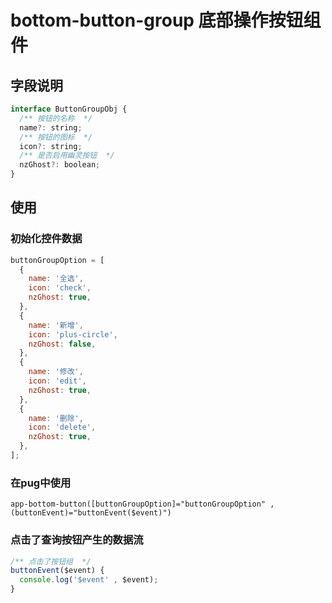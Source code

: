 # bottom-button-group 底部操作按钮组件
## 字段说明
``` js
interface ButtonGroupObj {
  /** 按钮的名称  */
  name?: string;
  /** 按钮的图标  */
  icon?: string;
  /** 是否启用幽灵按钮  */
  nzGhost?: boolean;
}

```
## 使用

### 初始化控件数据
``` js
buttonGroupOption = [
  {
    name: '全选',
    icon: 'check',
    nzGhost: true,
  },
  {
    name: '新增',
    icon: 'plus-circle',
    nzGhost: false,
  },
  {
    name: '修改',
    icon: 'edit',
    nzGhost: true,
  },
  {
    name: '删除',
    icon: 'delete',
    nzGhost: true,
  },
];
```

### 在pug中使用
``` pug
app-bottom-button([buttonGroupOption]="buttonGroupOption" , (buttonEvent)="buttonEvent($event)")
```
### 点击了查询按钮产生的数据流
``` js
/** 点击了按钮组  */
buttonEvent($event) {
  console.log('$event' , $event);
}
```








